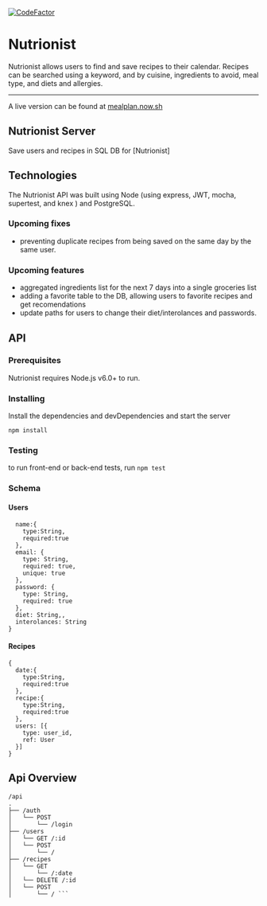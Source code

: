 [![CodeFactor](https://www.codefactor.io/repository/github/brendenrdowd/mealplanner-api/badge)](https://www.codefactor.io/repository/github/brendenrdowd/mealplanner-api)

# Nutrionist 
Nutrionist allows users to find and save recipes to their calendar. Recipes can be searched using a keyword, and by cuisine, ingredients to avoid, meal type, and diets and allergies. 

_________

A live version can be found at [mealplan.now.sh](https://mealplan.now.sh/) 

## Nutrionist Server
Save users and recipes in SQL DB for [Nutrionist]

## Technologies
The Nutrionist API was built using Node (using express, JWT, mocha, supertest, and knex ) and PostgreSQL.

### Upcoming fixes
 - preventing duplicate recipes from being saved on the same day by the same user. 

 ### Upcoming features
  - aggregated ingredients list for the next 7 days into a single groceries list
  - adding a favorite table to the DB, allowing users to favorite recipes and get recomendations
  - update paths for users to change their diet/interolances and passwords. 

## API

### Prerequisites
Nutrionist requires Node.js v6.0+ to run.

### Installing
Install the dependencies and devDependencies and start the server

``` npm install ```

### Testing 
to run front-end or back-end tests, run ``` npm test ```
### Schema
#### Users
``` {
  name:{
    type:String,
    required:true
  },
  email: {
    type: String,
    required: true,
    unique: true
  },
  password: {
    type: String,
    required: true
  },
  diet: String,,
  interolances: String
} 
```
#### Recipes
``` 
{
  date:{
    type:String,
    required:true
  },
  recipe:{
    type:String,
    required:true
  },
  users: [{ 
    type: user_id, 
    ref: User 
  }]
} 
```

## Api Overview

``` 
/api
.
├── /auth
│   └── POST
│       └── /login
├── /users
│   └── GET /:id
│   └── POST
│       └── /
├── /recipes
│   └── GET
│       └── /:date
│   └── DELETE /:id
│   └── POST
│       └── / ```


